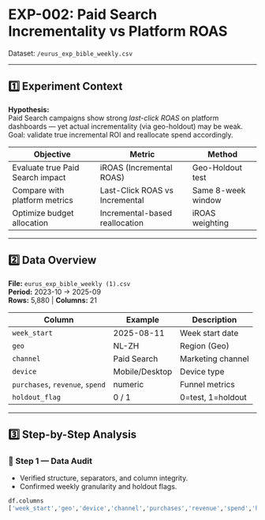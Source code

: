 # EXP-002: Paid Search Incrementality vs Platform ROAS  
Dataset: `/eurus_exp_bible_weekly.csv`

---

## 1️⃣ Experiment Context  

**Hypothesis:**  
Paid Search campaigns show strong *last-click ROAS* on platform dashboards — yet actual incrementality (via geo-holdout) may be weak.  
Goal: validate true incremental ROI and reallocate spend accordingly.

| Objective | Metric | Method |
|------------|---------|--------|
| Evaluate true Paid Search impact | iROAS (Incremental ROAS) | Geo-Holdout test |
| Compare with platform metrics | Last-Click ROAS vs Incremental | Same 8-week window |
| Optimize budget allocation | Incremental-based reallocation | iROAS weighting |

---

## 2️⃣ Data Overview  

**File:** `eurus_exp_bible_weekly (1).csv`  
**Period:** 2023-10 → 2025-09  
**Rows:** 5,880 | **Columns:** 21  

| Column | Example | Description |
|---------|----------|-------------|
| `week_start` | 2025-08-11 | Week start date |
| `geo` | NL-ZH | Region (Geo) |
| `channel` | Paid Search | Marketing channel |
| `device` | Mobile/Desktop | Device type |
| `purchases`, `revenue`, `spend` | numeric | Funnel metrics |
| `holdout_flag` | 0 / 1 | 0=test, 1=holdout |

---

## 3️⃣ Step-by-Step Analysis  

### 🧩 Step 1 — Data Audit  
- Verified structure, separators, and column integrity.  
- Confirmed weekly granularity and holdout flags.  

```python
df.columns
['week_start','geo','device','channel','purchases','revenue','spend','holdout_flag', ...]
